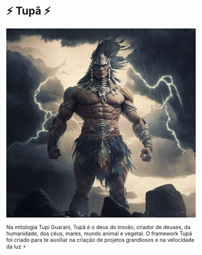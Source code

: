 # ⚡️ Tupã ⚡️

![alt text](https://github.com/Iuptec/tupa/blob/main/c51f77577765384a17f968e496d804cf.jpg?raw=true)

Na mitologia Tupi Guarani, Tupã é o deus do trovão, criador de deuses, da humanidade, dos céus, mares, mundo animal e vegetal. O framework Tupã foi criado para te auxiliar na criação de projetos grandiosos e na velocidade da luz ⚡️
